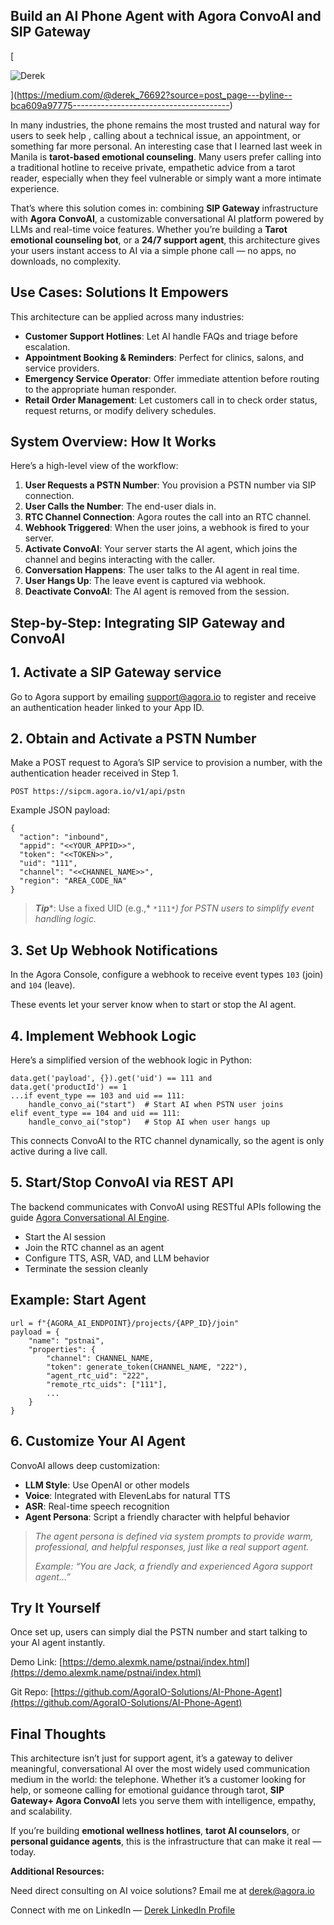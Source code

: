 ## Build an AI Phone Agent with Agora ConvoAI and SIP Gateway

[

![Derek](https://miro.medium.com/v2/resize:fill:64:64/1*YqlAbkszpPwYZVzcyZFAXA.jpeg)



](https://medium.com/@derek_76692?source=post_page---byline--bca609a97775---------------------------------------)


In many industries, the phone remains the most trusted and natural way for users to seek help , calling about a technical issue, an appointment, or something far more personal. An interesting case that I learned last week in Manila is **tarot-based emotional counseling**. Many users prefer calling into a traditional hotline to receive private, empathetic advice from a tarot reader, especially when they feel vulnerable or simply want a more intimate experience.

That’s where this solution comes in: combining **SIP Gateway** infrastructure with **Agora** **ConvoAI**, a customizable conversational AI platform powered by LLMs and real-time voice features. Whether you’re building a **Tarot emotional counseling bot**, or a **24/7 support agent**, this architecture gives your users instant access to AI via a simple phone call — no apps, no downloads, no complexity.

## Use Cases: Solutions It Empowers

This architecture can be applied across many industries:

+   **Customer Support Hotlines**: Let AI handle FAQs and triage before escalation.
+   **Appointment Booking & Reminders**: Perfect for clinics, salons, and service providers.
+   **Emergency Service Operator**: Offer immediate attention before routing to the appropriate human responder.
+   **Retail Order Management**: Let customers call in to check order status, request returns, or modify delivery schedules.

## System Overview: How It Works

Here’s a high-level view of the workflow:

1.  **User Requests a PSTN Number**: You provision a PSTN number via SIP connection.
2.  **User Calls the Number**: The end-user dials in.
3.  **RTC Channel Connection**: Agora routes the call into an RTC channel.
4.  **Webhook Triggered**: When the user joins, a webhook is fired to your server.
5.  **Activate ConvoAI**: Your server starts the AI agent, which joins the channel and begins interacting with the caller.
6.  **Conversation Happens**: The user talks to the AI agent in real time.
7.  **User Hangs Up**: The leave event is captured via webhook.
8.  **Deactivate ConvoAI**: The AI agent is removed from the session.

## Step-by-Step: Integrating SIP Gateway and ConvoAI

## 1\. Activate a SIP Gateway service

Go to Agora support by emailing support@agora.io to register and receive an authentication header linked to your App ID.

## 2\. Obtain and Activate a PSTN Number

Make a POST request to Agora’s SIP service to provision a number, with the authentication header received in Step 1.

```
POST https://sipcm.agora.io/v1/api/pstn
```

Example JSON payload:

```
{
  "action": "inbound",
  "appid": "<<YOUR_APPID>>",
  "token": "<<TOKEN>>",
  "uid": "111",
  "channel": "<<CHANNEL_NAME>>",
  "region": "AREA_CODE_NA"
}
```

> ***Tip****: Use a fixed UID (e.g.,* `*111*`*) for PSTN users to simplify event handling logic.*

## 3\. Set Up Webhook Notifications

In the Agora Console, configure a webhook to receive event types `103` (join) and `104` (leave).

These events let your server know when to start or stop the AI agent.

## 4\. Implement Webhook Logic

Here’s a simplified version of the webhook logic in Python:

```
data.get('payload', {}).get('uid') == 111 and
data.get('productId') == 1
...if event_type == 103 and uid == 111:
    handle_convo_ai("start")  # Start AI when PSTN user joins
elif event_type == 104 and uid == 111:
    handle_convo_ai("stop")   # Stop AI when user hangs up
```

This connects ConvoAI to the RTC channel dynamically, so the agent is only active during a live call.

## 5\. Start/Stop ConvoAI via REST API

The backend communicates with ConvoAI using RESTful APIs following the guide [Agora Conversational AI Engine](https://docs.agora.io/en/conversational-ai/overview/product-overview?utm_source=medium&utm_medium=blog&utm_campaign=Build+an+AI-Powered+Phone+Support+Agent+Using+PSTN+and+ConvoAI).

+   Start the AI session
+   Join the RTC channel as an agent
+   Configure TTS, ASR, VAD, and LLM behavior
+   Terminate the session cleanly

## Example: Start Agent

```
url = f"{AGORA_AI_ENDPOINT}/projects/{APP_ID}/join"
payload = {
    "name": "pstnai",
    "properties": {
        "channel": CHANNEL_NAME,
        "token": generate_token(CHANNEL_NAME, "222"),
        "agent_rtc_uid": "222",
        "remote_rtc_uids": ["111"],
        ...
    }
}
```

## 6\. Customize Your AI Agent

ConvoAI allows deep customization:

+   **LLM Style**: Use OpenAI or other models
+   **Voice**: Integrated with ElevenLabs for natural TTS
+   **ASR**: Real-time speech recognition
+   **Agent Persona**: Script a friendly character with helpful behavior

> *The agent persona is defined via system prompts to provide warm, professional, and helpful responses, just like a real support agent.*
> 
> *Example: “You are Jack, a friendly and experienced Agora support agent…”*

## Try It Yourself

Once set up, users can simply dial the PSTN number and start talking to your AI agent instantly.

Demo Link: [https://demo.alexmk.name/pstnai/index.html](https://demo.alexmk.name/pstnai/index.html)

Git Repo: [https://github.com/AgoraIO-Solutions/AI-Phone-Agent](https://github.com/AgoraIO-Solutions/AI-Phone-Agent)

## Final Thoughts

This architecture isn’t just for support agent, it’s a gateway to deliver meaningful, conversational AI over the most widely used communication medium in the world: the telephone. Whether it’s a customer looking for help, or someone calling for emotional guidance through tarot, **SIP Gateway+ Agora ConvoAI** lets you serve them with intelligence, empathy, and scalability.

If you’re building **emotional wellness hotlines**, **tarot AI counselors**, or **personal guidance agents**, this is the infrastructure that can make it real — today.

**Additional Resources:**

Need direct consulting on AI voice solutions? Email me at derek@agora.io

Connect with me on LinkedIn — [Derek LinkedIn Profile](http://linkedin.com/in/derek-zheng-58611bb5)